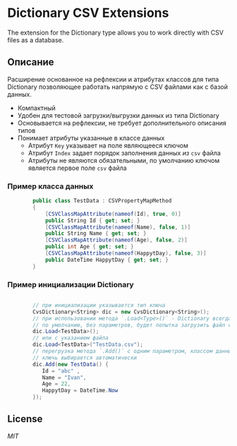 # Dictionary CSV Extensions
The extension for the Dictionary type allows you to work directly with CSV files as a database.

## Описание

Расширение основанное на рефлексии и атрибутах классов для типа Dictionary позволяющее работать напрямую с CSV  файлами как с базой данных.

- Компактный
- Удобен для тестовой загрузки/выгрузки данных из типа Dictionary
- Основывается на рефлексии, не требует дополнительного описания типов
- Понимает атрибуты указанные в классе данных
  - Атрибут `Key` указывает на поле являющееся ключом
  - Атрибут `Index` задает порядок заполнения данных _из_ `csv` файла
  - Атрибуты не являются обязательными, по умолчанию ключом является первое поле `csv` файла
  
  
### Пример класса данных

```c#
        public class TestData : CSVPropertyMapMethod
        {
            [CSVClassMapAttribute(nameof(Id), true, 0)]
            public String Id { get; set; }
            [CSVClassMapAttribute(nameof(Name), false, 1)]
            public String Name { get; set; }
            [CSVClassMapAttribute(nameof(Age), false, 2)]
            public int Age { get; set; }
            [CSVClassMapAttribute(nameof(HappytDay), false, 3)]
            public DateTime HappytDay { get; set; }
        }
```

### Пример инициализации Dictionary

```c#

        // при инициализации указывается тип ключа
        CvsDictionary<String> dic = new CvsDictionary<String>();
        // при использовании метода `.Load<Type>()` - Dictionary всегда очищается от предыдущих данных
        // по умолчанию, без параметров, будет попытка загрузить файл с именем класса и расширением `.csv`
        dic.Load<TestData>();
        // или с указанием файла
        dic.Load<TestData>("TestData.csv");
        // перегрузка метода `.Add()` с одним параметром, классом данных,
        // ключь выбирается автоматически
        dic.Add(new TestData() {
           Id = "abc" ,
           Name = "Ivan",
           Age = 22,
           HappytDay = DateTime.Now
        });
```

## License

_MIT_

